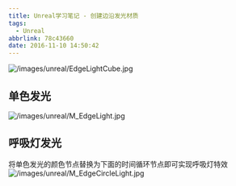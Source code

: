 ```yaml
---
title: Unreal学习笔记 - 创建边沿发光材质
tags:
  - Unreal
abbrlink: 78c43660
date: 2016-11-10 14:50:42
---
```


![/images/unreal/EdgeLightCube.jpg](/images/unreal/EdgeLightCube.jpg)

## 单色发光 ##
![/images/unreal/M_EdgeLight.jpg](/images/unreal/M_EdgeLight.jpg)

## 呼吸灯发光 ##
将单色发光的颜色节点替换为下面的时间循环节点即可实现呼吸灯特效  
![/images/unreal/M_EdgeCircleLight.jpg](/images/unreal/M_EdgeCircleLight.jpg)
